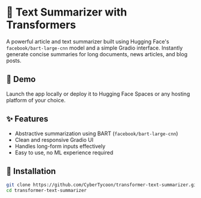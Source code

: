 # 🧠 Text Summarizer with Transformers

A powerful article and text summarizer built using Hugging Face's `facebook/bart-large-cnn` model and a simple Gradio interface. Instantly generate concise summaries for long documents, news articles, and blog posts.

## 🚀 Demo

Launch the app locally or deploy it to Hugging Face Spaces or any hosting platform of your choice.


## ✨ Features

- Abstractive summarization using BART (`facebook/bart-large-cnn`)
- Clean and responsive Gradio UI
- Handles long-form inputs effectively
- Easy to use, no ML experience required

## 🔧 Installation

```bash
git clone https://github.com/CyberTycoon/transformer-text-summarizer.git
cd transformer-text-summarizer
